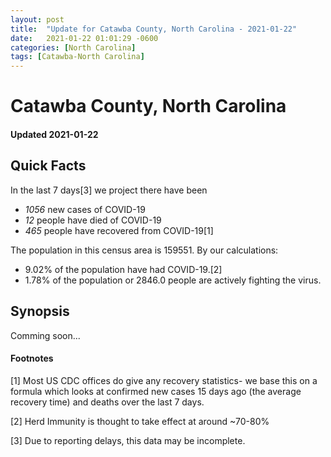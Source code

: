 ```yaml
---
layout: post
title:  "Update for Catawba County, North Carolina - 2021-01-22"
date:   2021-01-22 01:01:29 -0600
categories: [North Carolina]
tags: [Catawba-North Carolina]
---
```


# Catawba County, North Carolina
#### Updated 2021-01-22

## Quick Facts

In the last 7 days[3] we project there have been
- *1056* new cases of COVID-19
- *12* people have died of COVID-19
- *465* people have recovered from COVID-19[1]

The population in this census area is 159551. By our calculations:
- 9.02% of the population have had COVID-19.[2]
- 1.78% of the population or 2846.0 people are actively fighting the virus.

## Synopsis

Comming soon...


#### Footnotes

[1] Most US CDC offices do give any recovery statistics- we base this on a formula which looks at confirmed new cases
15 days ago (the average recovery time) and deaths over the last 7 days.

[2] Herd Immunity is thought to take effect at around ~70-80%

[3] Due to reporting delays, this data may be incomplete.
 
    